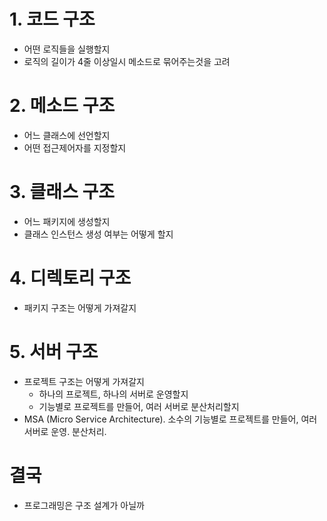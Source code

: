 # 1. 코드 구조

- 어떤 로직들을 실행할지
- 로직의 길이가 4줄 이상일시 메소드로 묶어주는것을 고려

# 2. 메소드 구조

- 어느 클래스에 선언할지
- 어떤 접근제어자를 지정할지

# 3. 클래스 구조

- 어느 패키지에 생성할지
- 클래스 인스턴스 생성 여부는 어떻게 할지

# 4. 디렉토리 구조

- 패키지 구조는 어떻게 가져갈지

# 5. 서버 구조

- 프로젝트 구조는 어떻게 가져갈지
    - 하나의 프로젝트, 하나의 서버로 운영할지
    - 기능별로 프로젝트를 만들어, 여러 서버로 분산처리할지
- MSA (Micro Service Architecture). 소수의 기능별로 프로젝트를 만들어, 여러 서버로 운영. 분산처리.

# 결국

- 프로그래밍은 구조 설계가 아닐까